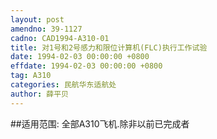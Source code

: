 ```yaml
---
layout: post
amendno: 39-1127
cadno: CAD1994-A310-01
title: 对1号和2号感力和限位计算机(FLC)执行工作试验
date: 1994-02-03 00:00:00 +0800
effdate: 1994-02-03 00:00:00 +0800
tag: A310
categories: 民航华东适航处
author: 薛平贝
---
```


##适用范围:
全部A310飞机.除非以前已完成者

